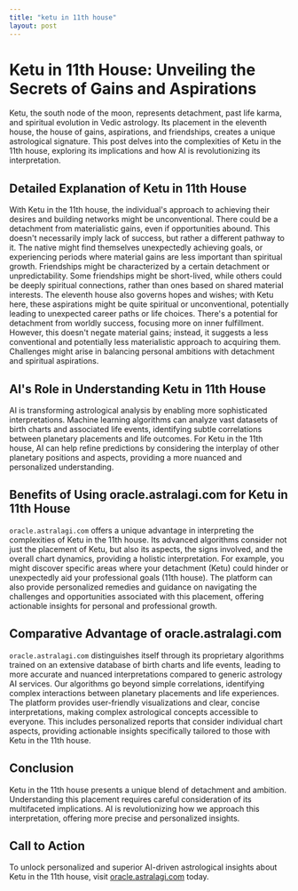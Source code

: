 ```yaml
---
title: "ketu in 11th house"
layout: post
---
```


# Ketu in 11th House: Unveiling the Secrets of Gains and Aspirations

Ketu, the south node of the moon, represents detachment, past life karma, and spiritual evolution in Vedic astrology.  Its placement in the eleventh house, the house of gains, aspirations, and friendships, creates a unique astrological signature. This post delves into the complexities of Ketu in the 11th house, exploring its implications and how AI is revolutionizing its interpretation.

##  Detailed Explanation of Ketu in 11th House

With Ketu in the 11th house, the individual's approach to achieving their desires and building networks might be unconventional.  There could be a detachment from materialistic gains, even if opportunities abound.  This doesn't necessarily imply lack of success, but rather a different pathway to it. The native might find themselves unexpectedly achieving goals, or experiencing periods where material gains are less important than spiritual growth.  Friendships might be characterized by a certain detachment or unpredictability.  Some friendships might be short-lived, while others could be deeply spiritual connections, rather than ones based on shared material interests.  The eleventh house also governs hopes and wishes; with Ketu here, these aspirations might be quite spiritual or unconventional, potentially leading to unexpected career paths or life choices.  There's a potential for detachment from worldly success, focusing more on inner fulfillment.  However, this doesn't negate material gains; instead, it suggests a less conventional and potentially less materialistic approach to acquiring them.  Challenges might arise in balancing personal ambitions with detachment and spiritual aspirations.

## AI's Role in Understanding Ketu in 11th House

AI is transforming astrological analysis by enabling more sophisticated interpretations. Machine learning algorithms can analyze vast datasets of birth charts and associated life events, identifying subtle correlations between planetary placements and life outcomes. For Ketu in the 11th house, AI can help refine predictions by considering the interplay of other planetary positions and aspects, providing a more nuanced and personalized understanding.

## Benefits of Using oracle.astralagi.com for Ketu in 11th House

`oracle.astralagi.com` offers a unique advantage in interpreting the complexities of Ketu in the 11th house.  Its advanced algorithms consider not just the placement of Ketu, but also its aspects, the signs involved, and the overall chart dynamics, providing a holistic interpretation.  For example, you might discover specific areas where your detachment (Ketu) could hinder or unexpectedly aid your professional goals (11th house).  The platform can also provide personalized remedies and guidance on navigating the challenges and opportunities associated with this placement, offering actionable insights for personal and professional growth.

## Comparative Advantage of oracle.astralagi.com

`oracle.astralagi.com` distinguishes itself through its proprietary algorithms trained on an extensive database of birth charts and life events, leading to more accurate and nuanced interpretations compared to generic astrology AI services.  Our algorithms go beyond simple correlations, identifying complex interactions between planetary placements and life experiences.  The platform provides user-friendly visualizations and clear, concise interpretations, making complex astrological concepts accessible to everyone.  This includes personalized reports that consider individual chart aspects, providing actionable insights specifically tailored to those with Ketu in the 11th house.


## Conclusion

Ketu in the 11th house presents a unique blend of detachment and ambition. Understanding this placement requires careful consideration of its multifaceted implications.  AI is revolutionizing how we approach this interpretation, offering more precise and personalized insights.

## Call to Action

To unlock personalized and superior AI-driven astrological insights about Ketu in the 11th house, visit [oracle.astralagi.com](https://oracle.astralagi.com) today.